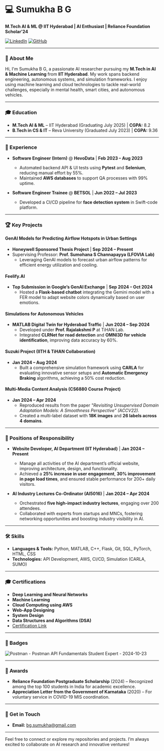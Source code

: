 # 💻 Sumukha B G  
**M.Tech AI & ML @ IIT Hyderabad | AI Enthusiast | Reliance Foundation Scholar'24**

[![LinkedIn](https://img.shields.io/badge/-Connect_on_LinkedIn-blue?style=flat&logo=linkedin&logoColor=white)](https://www.linkedin.com/in/sbgsumu/)  [![GitHub](https://img.shields.io/badge/-bg--sumu-black?style=flat&logo=github&logoColor=white)](https://github.com/bg-sumu)  

---

### 👋 About Me  
Hi, I'm Sumukha B G, a passionate AI researcher pursuing my **M.Tech in AI & Machine Learning** from **IIT Hyderabad**. My work spans backend engineering, autonomous systems, and simulation frameworks. I enjoy using machine learning and cloud technologies to tackle real-world challenges, especially in mental health, smart cities, and autonomous vehicles.

---

### 🎓 Education  
- **M.Tech AI & ML** – IIT Hyderabad (Graduating July 2025) | **CGPA:** 8.2  
- **B.Tech in CS & IT** – Reva University (Graduated July 2023) | **CGPA:** 9.36  

---

### 💼 Experience  
- **Software Engineer (Intern)** @ **HevoData** | **Feb 2023 – Aug 2023**  
  - Automated backend API & UI tests using **Pytest** and **Selenium**, reducing manual effort by 55%.  
  - Maintained **AWS databases** to support QA processes with 99% uptime.

- **Software Engineer Trainee** @ **BETSOL** | **Jun 2022 – Jul 2023**  
  - Developed a CI/CD pipeline for **face detection system** in Swift-code platform.

---

### 🏆 Key Projects  
#### GenAI Models for Predicting Airflow Hotspots in Urban Settings  
- **Honeywell Sponsored Thesis Project** | **Sep 2024 – Present**  
- Supervising Professor: **Prof. Sumohana S Channapayya (LFOVIA Lab)**  
  - Leveraging GenAI models to forecast urban airflow patterns for efficient energy utilization and cooling.

#### Feelify.AI  
- **Top Submission in Google’s GenAI Exchange** | **Sep 2024 – Oct 2024**  
  - Hosted a **Flask-based chatbot** integrating the Gemini model with a FER model to adapt website colors dynamically based on user emotions.

#### Simulations for Autonomous Vehicles  
- **MATLAB Digital Twin for Hyderabad Traffic** | **Jun 2024 – Sep 2024**  
  - Developed under **Prof. Rajalakshmi P** at TiHAN Lab.  
  - Integrated **CLRNet for road detection** and **OMNI3D for vehicle identification**, improving data accuracy by 60%.

#### Suzuki Project (IITH & TiHAN Collaboration)  
- **Jan 2024 – Aug 2024**  
  - Built a comprehensive simulation framework using **CARLA** for evaluating innovative sensor setups and **Automatic Emergency Braking** algorithms, achieving a 50% cost reduction.

#### Multi-Media Content Analysis (CS6880 Course Project)  
- **Jan 2024 – Apr 2024**  
  - Reproduced results from the paper *"Revisiting Unsupervised Domain Adaptation Models: A Smoothness Perspective" (ACCV22).*  
  - Created a multi-label dataset with **18K images** and **26 labels across 4 domains**.

---

### 📌 Positions of Responsibility  
- **Website Developer, AI Department (IIT Hyderabad)** | **Jan 2024 – Present**  
  - Manage all activities of the AI department’s official website, improving architecture, design, and functionality.  
  - Achieved a **25% increase in user engagement**, **30% improvement in page load times**, and ensured stable performance for 200+ daily visitors.

- **AI Industry Lectures Co-Ordinator (AI5016)** | **Jan 2024 – Apr 2024**  
  - Orchestrated **five high-impact industry lectures**, engaging over 200 attendees.  
  - Collaborated with experts from startups and MNCs, fostering networking opportunities and boosting industry visibility in AI.

---

### 🛠️ Skills  
- **Languages & Tools:** Python, MATLAB, C++, Flask, Git, SQL, PyTorch, HTML, CSS  
- **Technologies:** API Development, AWS, CI/CD, Simulation (CARLA, SUMO)  

---

### 🎓 Certifications  
- **Deep Learning and Neural Networks**  
- **Machine Learning**  
- **Cloud Computing using AWS**  
- **Web-App Designing**  
- **System Design**  
- **Data Structures and Algorithms (DSA)**  
- [Certification Link](https://drive.google.com/drive/folders/1Qk-Ops9a1q4bp_hopiF5f-IXRsQDwzsH)  

---

### 🏅 Badges  
![Postman - Postman API Fundamentals Student Expert - 2024-10-23](https://github.com/user-attachments/assets/6a471e2b-71ba-4e91-b94c-541fafd2265c)

---

### 🌟 Awards  
- **Reliance Foundation Postgraduate Scholarship** (2024) – Recognized among the top 100 students in India for academic excellence.  
- **Appreciation Letter from the Government of Karnataka** (2020) – For voluntary service in COVID-19 MIS coordination.

---

### 🔗 Get in Touch  
- **Email:** [bg.sumukha@gmail.com](mailto:bg.sumukha@gmail.com)

---

Feel free to connect or explore my repositories and projects. I’m always excited to collaborate on AI research and innovative ventures!
